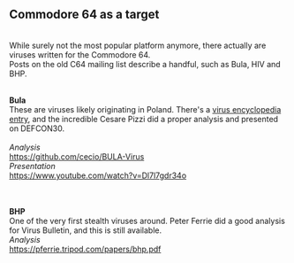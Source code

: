 <h2>Commodore 64 as a target</h2>
<br>
While surely not the most popular platform anymore, there actually are viruses written for the Commodore 64. <br>
Posts on the old C64 mailing list describe a handful, such as Bula, HIV and BHP.<br><br>

**Bula** <br>
These are viruses likely originating in Poland. There's a [virus encyclopedia entry](http://virus.wikidot.com/bula), and the incredible Cesare Pizzi did a proper analysis and presented on DEFCON30.<br><br>
*Analysis*<br>
https://github.com/cecio/BULA-Virus<br>
*Presentation*<br>
https://www.youtube.com/watch?v=Dl7l7gdr34o


<br><br>**BHP** <br>
One of the very first stealth viruses around. Peter Ferrie did a good analysis for Virus Bulletin, and this is still available.<br>
*Analysis*<br>
https://pferrie.tripod.com/papers/bhp.pdf

